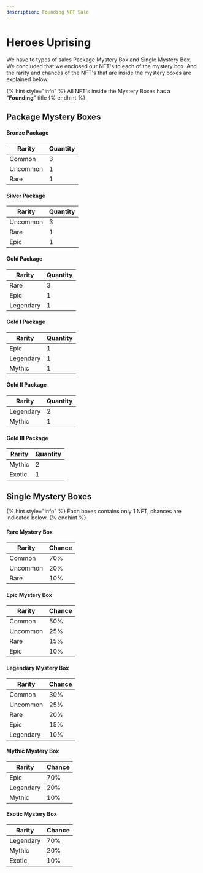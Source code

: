 ```yaml
---
description: Founding NFT Sale
---
```


# Heroes Uprising

We have to types of sales Package Mystery Box and Single Mystery Box. We concluded that we enclosed our NFT's to each of the mystery box. And the rarity and chances of the NFT's that are inside the mystery boxes are explained below.

{% hint style="info" %}
All NFT's inside the Mystery Boxes has a "**Founding**" title
{% endhint %}

## Package Mystery Boxes

#### Bronze Package

| Rarity   | Quantity |
| -------- | -------- |
| Common   | 3        |
| Uncommon | 1        |
| Rare     | 1        |

#### Silver Package

| Rarity   | Quantity |
| -------- | -------- |
| Uncommon | 3        |
| Rare     | 1        |
| Epic     | 1        |

#### Gold Package

| Rarity    | Quantity |
| --------- | -------- |
| Rare      | 3        |
| Epic      | 1        |
| Legendary | 1        |

#### Gold I Package

| Rarity    | Quantity |
| --------- | -------- |
| Epic      | 1        |
| Legendary | 1        |
| Mythic    | 1        |

#### Gold II Package

| Rarity    | Quantity |
| --------- | -------- |
| Legendary | 2        |
| Mythic    | 1        |

#### Gold III Package

| Rarity | Quantity |
| ------ | -------- |
| Mythic | 2        |
| Exotic | 1        |

## Single Mystery Boxes

{% hint style="info" %}
Each boxes contains only 1 NFT, chances are indicated below.
{% endhint %}

#### Rare Mystery Box

| Rarity   | Chance |
| -------- | ------ |
| Common   | 70%    |
| Uncommon | 20%    |
| Rare     | 10%    |

#### Epic Mystery Box

| Rarity   | Chance |
| -------- | ------ |
| Common   | 50%    |
| Uncommon | 25%    |
| Rare     | 15%    |
| Epic     | 10%    |

#### Legendary Mystery Box

| Rarity    | Chance |
| --------- | ------ |
| Common    | 30%    |
| Uncommon  | 25%    |
| Rare      | 20%    |
| Epic      | 15%    |
| Legendary | 10%    |

#### Mythic Mystery Box

| Rarity    | Chance |
| --------- | ------ |
| Epic      | 70%    |
| Legendary | 20%    |
| Mythic    | 10%    |

#### Exotic Mystery Box

| Rarity    | Chance |
| --------- | ------ |
| Legendary | 70%    |
| Mythic    | 20%    |
| Exotic    | 10%    |
